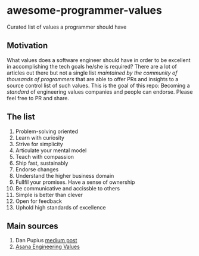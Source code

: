 # awesome-programmer-values
Curated list of values a programmer should have

## Motivation
What values does a software engineer should have in order to be excellent in accomplishing the tech goals he/she is required?
There are a lot of articles out there but not a single list *maintained by the community of thousands of programmers* that are able to offer PRs and insights to a source control list of such values. This is the goal of this repo:
Becoming a *standard* of engineering values companies and people can endorse.
Please feel free to PR and share.

## The list
1. Problem-solving oriented
1. Learn with curiosity
1. Strive for simplicity
2. Articulate your mental model
1. Teach with compassion
2. Ship fast, sustainably
2. Endorse changes
2. Understand the higher business domain
3. Fullfil your promises. Have a sense of ownership
4. Be communicative and accissble to others
5. Simple is better than clever
6. Open for feedback
7. Uphold high standards of excellence


## Main sources
1. Dan Pupius [medium post](https://blog.asana.com/2016/05/asana-engineering-values/)
2. [Asana Engineering Values](https://blog.asana.com/2016/05/asana-engineering-values/)
